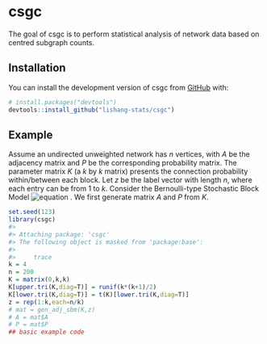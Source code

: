 
<!-- README.md is generated from README.Rmd. Please edit that file -->

# csgc

<!-- badges: start -->
<!-- badges: end -->

The goal of csgc is to perform statistical analysis of network data
based on centred subgraph counts.

## Installation

You can install the development version of csgc from
[GitHub](https://github.com/) with:

``` r
# install.packages("devtools")
devtools::install_github("lishang-stats/csgc")
```

## Example

Assume an undirected unweighted network has $n$ vertices, with $A$ be
the adjacency matrix and $P$ be the corresponding probability matrix.
The parameter matrix $K$ (a $k$ by $k$ matrix) presents the connection
probability within/between each block. Let $z$ be the label vector with
length $n$, where each entry can be from $1$ to $k$. Consider the
Bernoulli-type Stochastic Block Model
![equation](https://latex.codecogs.com/png.image?\dpi%7B200%7DA_%7Bij%7D=A_%7Bji%7D\overset%7Bi.i.d.%7D%7B\sim%7D%20\mathop%7B\mathrm%7BBe%7D%7D(k_%7Bz_iz_j%7D),%20\quad\text%7Bfor%20$1\leq%20i,j\leq%20n,%20i\ne%20j$%7D)
. We first generate matrix $A$ and $P$ from $K$.

``` r
set.seed(123)
library(csgc)
#> 
#> Attaching package: 'csgc'
#> The following object is masked from 'package:base':
#> 
#>     trace
k = 4
n = 200
K = matrix(0,k,k)
K[upper.tri(K,diag=T)] = runif(k*(k+1)/2)
K[lower.tri(K,diag=T)] = t(K)[lower.tri(K,diag=T)]
z = rep(1:k,each=n/k)
# mat = gen_adj_sbm(K,z)
# A = mat$A
# P = mat$P
## basic example code
```
